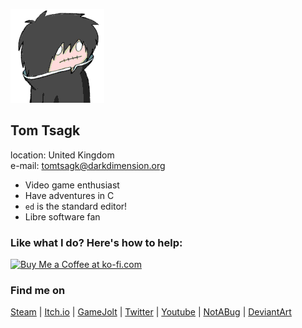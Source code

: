 ![Tom Tsagk icon](../images/icon_tomtsagk.png "That's not really what I look like")

## Tom Tsagk
location: United Kingdom<br>
e-mail: tomtsagk@darkdimension.org<br>

* Video game enthusiast
* Have adventures in C
* `ed` is the standard editor!
* Libre software fan

### Like what I do? Here's how to help:

<!-- Ko-fi donation -->
<a href='https://ko-fi.com/I2I332LSO' target='_blank'>
	<img height='36' style='border:0px;height:36px;'
		src='https://cdn.ko-fi.com/cdn/kofi2.png?v=2' border='0' alt='Buy Me a Coffee at ko-fi.com' />
</a>

### Find me on

<!-- Things to consider adding/removing in the future
<a class="button" href="https://stackexchange.com/users/3568134">Stack Exchange</a> |
<a class="button" href="https://gamedev.stackexchange.com/users/50867/tomtsagk">GameDev Stack Exchange</a>
<a class="button" href="https://hostux.social/@darkdimension">Mastodon</a> |
<a class="button" href="https://www.indiedb.com/members/darkdimension">IndieDB</a> |
-->

<a class="button" href="https://store.steampowered.com/developer/darkdimension/">Steam</a> |
<a class="button" href="https://darkdimension.itch.io/">Itch.io</a> |
<a class="button" href="https://gamejolt.com/@DarkDimension">GameJolt</a> |
<a class="button" href="https://twitter.com/darkdimensiongd">Twitter</a> |
<a class="button" href="https://www.youtube.com/channel/UCEke8kAp4XhodcnM9HIK2Sw">Youtube</a> |
<a class="button" href="https://notabug.org/tomtsagk">NotABug</a> |
<a class="button" href="https://www.deviantart.com/darkdimensiongd">DeviantArt</a>
